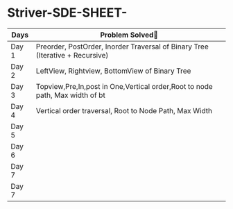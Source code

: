 # Striver-SDE-SHEET-
|Days  | Problem Solved💯 |
| ------------- | ------------- |
| Day 1 | Preorder, PostOrder, Inorder Traversal of Binary Tree (Iterative + Recursive) |
| Day 2 | LeftView, Rightview, BottomView of Binary Tree |
| Day 3 | Topview,Pre,In,post in One,Vertical order,Root to node path, Max width of bt |
| Day 4 | Vertical order traversal, Root to Node Path, Max Width |
| Day 5 |   |
| Day 6 |   |
| Day 7 |   |
|Day 7  |   |
